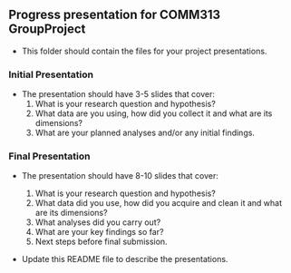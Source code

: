 ## Progress presentation for COMM313 GroupProject

* This folder should contain the files for your project presentations.

### Initial Presentation

* The presentation should have 3-5 slides that cover:
  1. What is your research question and hypothesis?
  2. What data are you using, how did you collect it and what are its dimensions?
  3. What are your planned analyses and/or any initial findings.

### Final Presentation

* The presentation should have 8-10 slides that cover:
  1. What is your research question and hypothesis?
  2. What data did you use, how did you acquire and clean it and what are its dimensions?
  3. What analyses did you carry out?
  4. What are your key findings so far?
  5. Next steps before final submission.


* Update this README file to describe the presentations.
